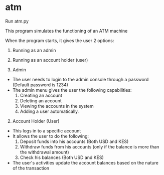 # atm

Run atm.py

This program simulates the functioning of an ATM machine

When the program starts, it gives the user 2 options:
1. Running as an admin
2. Running as an account holder (user)

1. Admin
- The user needs to login to the admin console through a password (Default password is 1234)
- The admin menu gives the user the following capabilities:
	1. Creating an account
	2. Deleting an account
	3. Viewing the accounts in the system
	4. Adding a user automatically. 
	
2. Account Holder (User)
- This logs in to a specific account
- It allows the user to do the following:
	1. Deposit funds into his accounts (Both USD and KES)
	2. Withdraw funds from his accounts (only if the balance is more than the withdrawal amount)
	3. Check his balances (Both USD and KES)
- The user's activities update the account balances based on the nature of the transaction